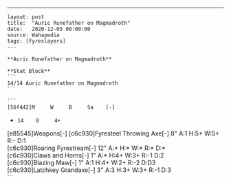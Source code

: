 ---
    layout: post
    title:  "Auric Runefather on Magmadroth"
    date:   2020-12-05 00:00:00
    source: Wahapedia
    tags: [fyreslayers]
    ---
    
    **Auric Runefather on Magmadroth**
    
    **Stat Block**
    ```
    14/14 Auric Runefather on Magmadroth
    ```
    
    ```
    [56f442]M     W     B     Sa    [-]
*     14    8     4+    
[e85545]Weapons[-]
[c6c930]Fyresteel Throwing Axe[-]
8"     A:1    H:5+   W:5+   R:-    D:1   
[c6c930]Roaring Fyrestream[-]
12"    A:*    H:*    W:*    R:*    D:*   
[c6c930]Claws and Horns[-]
1"     A:*    H:4+   W:3+   R:-1   D:2   
[c6c930]Blazing Maw[-]
1"     A:1    H:4+   W:2+   R:-2   D:D3  
[c6c930]Latchkey Grandaxe[-]
3"     A:3    H:3+   W:3+   R:-1   D:3   
    ```
    
    
    